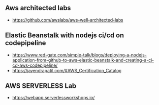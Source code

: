 
## Aws architected labs
- https://github.com/awslabs/aws-well-architected-labs

## Elastic Beanstalk with nodejs ci/cd on codepipeline
- https://www.red-gate.com/simple-talk/blogs/deploying-a-nodejs-application-from-github-to-aws-elastic-beanstalk-and-creating-a-ci-cd-aws-codepipeline/
- https://jayendrapatil.com/#AWS_Certification_Catalog

## AWS SERVERLESS Lab
- https://webapp.serverlessworkshops.io/
